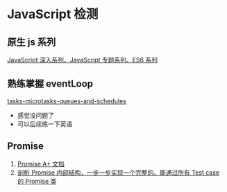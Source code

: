<!--
 * @Author: your name
 * @Date: 2021-11-12 17:37:18
 * @LastEditTime: 2021-11-12 17:41:42
 * @LastEditors: Please set LastEditors
 * @Description: JavaScript 检测
 * @FilePath: \forGreaterGood\test\JavaScript.md
-->
# JavaScript 检测
## 原生 js 系列
[JavaScript 深入系列、JavaScript 专题系列、ES6 系列](https://github.com/mqyqingfeng/Blog)

## 熟练掌握 eventLoop
[tasks-microtasks-queues-and-schedules](https://jakearchibald.com/2015/tasks-microtasks-queues-and-schedules/)
+ 感觉没问题了
+ 可以后续练一下英语

## Promise
1. [Promise A+ 文档](https://promisesaplus.com/)
2. [剖析 Promise 内部结构，一步一步实现一个完整的、能通过所有 Test case 的 Promise 类]()
